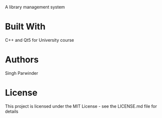 A library management system

# Built With
C++ and Qt5 for University course 

# Authors
Singh Parwinder

# License
This project is licensed under the MIT License - see the LICENSE.md file for details
